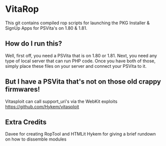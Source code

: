 VitaRop
===============================================================================

This git contains compiled rop scripts for launching the PKG Installer &
SignUp Apps for PSVita's on 1.80 & 1.81.

## How do I run this?

Well, first off, you need a PSVita that is on 1.80 or 1.81. Next, you need any
type of local server that can run PHP code. Once you have both of those, simply
place these files on your server and connect your PSVita to it.

## But I have a PSVita that's not on those old crappy firmwares!

Vitasploit can call support_uri's via the WebKit exploits
https://github.com/Hykem/vitasploit

## Extra Credits

Davee for creating RopTool and HTMLit
Hykem for giving a brief rundown on how to dissemble modules